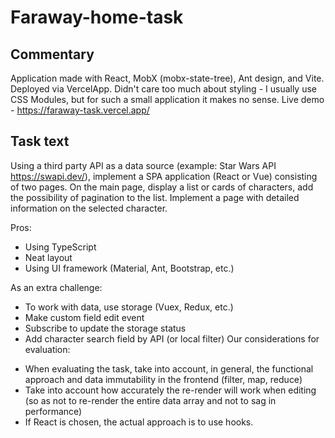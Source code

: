 # Faraway-home-task

## Сommentary

Application made with React, MobX (mobx-state-tree), Ant design, and Vite. Deployed via VercelApp. 
Didn't care too much about styling - I usually use CSS Modules, but for such a small application it makes no sense.
Live demo - https://faraway-task.vercel.app/

## Task text

Using a third party API as a data source (example: Star Wars API https://swapi.dev/),
implement a SPA application (React or Vue) consisting of two pages.
On the main page, display a list or cards of characters, add the possibility of pagination to the list.
Implement a page with detailed information on the selected character.

Pros:
+ Using TypeScript
+ Neat layout
+ Using UI framework (Material, Ant, Bootstrap, etc.)

As an extra challenge:
+ To work with data, use storage (Vuex, Redux, etc.)
+ Make custom field edit event
+ Subscribe to update the storage status
+ Add character search field by API (or local filter)
Our considerations for evaluation:
- When evaluating the task, take into account, in general, the functional approach and data immutability in the frontend (filter, map, reduce)
- Take into account how accurately the re-render will work when editing
     (so as not to re-render the entire data array and not to sag in performance)
- If React is chosen, the actual approach is to use hooks.

